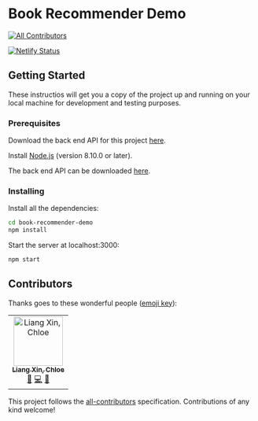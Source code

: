 # Book Recommender Demo
[![All Contributors](https://img.shields.io/badge/all_contributors-1-orange.svg?style=flat-square)](#contributors)

[![Netlify Status](https://api.netlify.com/api/v1/badges/0f12d028-66d7-475f-9100-23976f681f89/deploy-status)](https://app.netlify.com/sites/book-recommender/deploys)

## Getting Started

These instructios will get you a copy of the project up and running on your local
machine for development and testing purposes.

### Prerequisites

Download the back end API for this project [here]().

Install [Node.js](https://nodejs.org/en/) (version 8.10.0 or later).

The back end API can be downloaded [here](https://github.com/ppeyliang/book-recommender).

### Installing

Install all the dependencies:

```bash
cd book-recommender-demo
npm install
```

Start the server at localhost:3000:

```bash
npm start
```

## Contributors

Thanks goes to these wonderful people ([emoji key](https://allcontributors.org/docs/en/emoji-key)):

<!-- ALL-CONTRIBUTORS-LIST:START - Do not remove or modify this section -->
<!-- prettier-ignore -->
<table><tr><td align="center"><a href="https://chloeliang.github.io/"><img src="https://avatars0.githubusercontent.com/u/28077042?v=4" width="100px;" alt="Liang Xin, Chloe"/><br /><sub><b>Liang Xin, Chloe</b></sub></a><br /><a href="#maintenance-ChloeLiang" title="Maintenance">🚧</a> <a href="https://github.com/ChloeLiang/book-recommender-demo/commits?author=ChloeLiang" title="Code">💻</a> <a href="https://github.com/ChloeLiang/book-recommender-demo/commits?author=ChloeLiang" title="Documentation">📖</a></td></tr></table>

<!-- ALL-CONTRIBUTORS-LIST:END -->

This project follows the [all-contributors](https://github.com/all-contributors/all-contributors) specification. Contributions of any kind welcome!